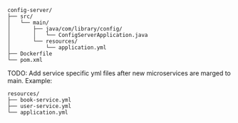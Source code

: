 ````
config-server/
├── src/
│   └── main/
│       ├── java/com/library/config/
│       │   └── ConfigServerApplication.java
│       └── resources/
│           └── application.yml
├── Dockerfile
└── pom.xml
````

TODO: Add service specific yml files after new microservices are marged to main.
Example:
````
resources/
├── book-service.yml
├── user-service.yml
└── application.yml
````
